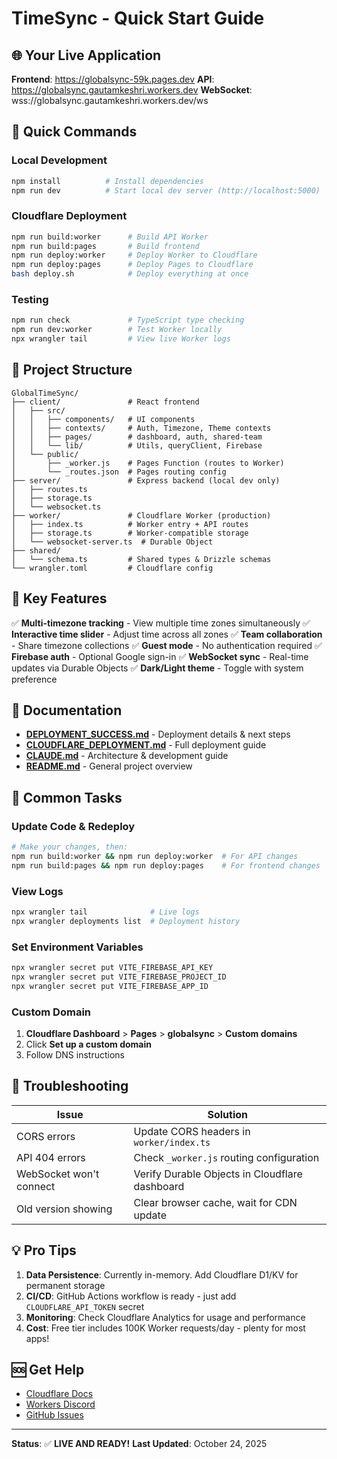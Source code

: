 # TimeSync - Quick Start Guide

## 🌐 Your Live Application

**Frontend**: https://globalsync-59k.pages.dev
**API**: https://globalsync.gautamkeshri.workers.dev
**WebSocket**: wss://globalsync.gautamkeshri.workers.dev/ws

## 🚀 Quick Commands

### Local Development
```bash
npm install          # Install dependencies
npm run dev          # Start local dev server (http://localhost:5000)
```

### Cloudflare Deployment
```bash
npm run build:worker      # Build API Worker
npm run build:pages       # Build frontend
npm run deploy:worker     # Deploy Worker to Cloudflare
npm run deploy:pages      # Deploy Pages to Cloudflare
bash deploy.sh            # Deploy everything at once
```

### Testing
```bash
npm run check             # TypeScript type checking
npm run dev:worker        # Test Worker locally
npx wrangler tail         # View live Worker logs
```

## 📂 Project Structure

```
GlobalTimeSync/
├── client/               # React frontend
│   ├── src/
│   │   ├── components/   # UI components
│   │   ├── contexts/     # Auth, Timezone, Theme contexts
│   │   ├── pages/        # dashboard, auth, shared-team
│   │   └── lib/          # Utils, queryClient, Firebase
│   └── public/
│       ├── _worker.js    # Pages Function (routes to Worker)
│       └── _routes.json  # Pages routing config
├── server/               # Express backend (local dev only)
│   ├── routes.ts
│   ├── storage.ts
│   └── websocket.ts
├── worker/               # Cloudflare Worker (production)
│   ├── index.ts          # Worker entry + API routes
│   ├── storage.ts        # Worker-compatible storage
│   └── websocket-server.ts  # Durable Object
├── shared/
│   └── schema.ts         # Shared types & Drizzle schemas
└── wrangler.toml         # Cloudflare config
```

## 🔑 Key Features

✅ **Multi-timezone tracking** - View multiple time zones simultaneously
✅ **Interactive time slider** - Adjust time across all zones
✅ **Team collaboration** - Share timezone collections
✅ **Guest mode** - No authentication required
✅ **Firebase auth** - Optional Google sign-in
✅ **WebSocket sync** - Real-time updates via Durable Objects
✅ **Dark/Light theme** - Toggle with system preference

## 📖 Documentation

- **[DEPLOYMENT_SUCCESS.md](./DEPLOYMENT_SUCCESS.md)** - Deployment details & next steps
- **[CLOUDFLARE_DEPLOYMENT.md](./CLOUDFLARE_DEPLOYMENT.md)** - Full deployment guide
- **[CLAUDE.md](./CLAUDE.md)** - Architecture & development guide
- **[README.md](./README.md)** - General project overview

## 🎯 Common Tasks

### Update Code & Redeploy
```bash
# Make your changes, then:
npm run build:worker && npm run deploy:worker  # For API changes
npm run build:pages && npm run deploy:pages    # For frontend changes
```

### View Logs
```bash
npx wrangler tail              # Live logs
npx wrangler deployments list  # Deployment history
```

### Set Environment Variables
```bash
npx wrangler secret put VITE_FIREBASE_API_KEY
npx wrangler secret put VITE_FIREBASE_PROJECT_ID
npx wrangler secret put VITE_FIREBASE_APP_ID
```

### Custom Domain
1. **Cloudflare Dashboard** > **Pages** > **globalsync** > **Custom domains**
2. Click **Set up a custom domain**
3. Follow DNS instructions

## 🐛 Troubleshooting

| Issue | Solution |
|-------|----------|
| CORS errors | Update CORS headers in `worker/index.ts` |
| API 404 errors | Check `_worker.js` routing configuration |
| WebSocket won't connect | Verify Durable Objects in Cloudflare dashboard |
| Old version showing | Clear browser cache, wait for CDN update |

## 💡 Pro Tips

1. **Data Persistence**: Currently in-memory. Add Cloudflare D1/KV for permanent storage
2. **CI/CD**: GitHub Actions workflow is ready - just add `CLOUDFLARE_API_TOKEN` secret
3. **Monitoring**: Check Cloudflare Analytics for usage and performance
4. **Cost**: Free tier includes 100K Worker requests/day - plenty for most apps!

## 🆘 Get Help

- [Cloudflare Docs](https://developers.cloudflare.com)
- [Workers Discord](https://discord.cloudflare.com)
- [GitHub Issues](https://github.com/YOUR_USERNAME/GlobalTimeSync/issues)

---

**Status**: ✅ **LIVE AND READY!**
**Last Updated**: October 24, 2025
